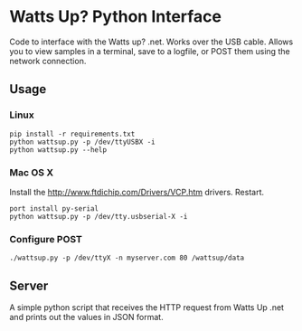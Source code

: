 Watts Up? Python Interface
==========================

Code to interface with the Watts up? .net. Works over the USB cable. Allows you
to view samples in a terminal, save to a logfile, or POST them using the
network connection.


Usage
-----

### Linux

    pip install -r requirements.txt
    python wattsup.py -p /dev/ttyUSBX -i
    python wattsup.py --help

### Mac OS X

Install the http://www.ftdichip.com/Drivers/VCP.htm drivers. Restart.

    port install py-serial
    python wattsup.py -p /dev/tty.usbserial-X -i


### Configure POST

    ./wattsup.py -p /dev/ttyX -n myserver.com 80 /wattsup/data



Server
------

A simple python script that receives the HTTP request from Watts Up .net
and prints out the values in JSON format.
